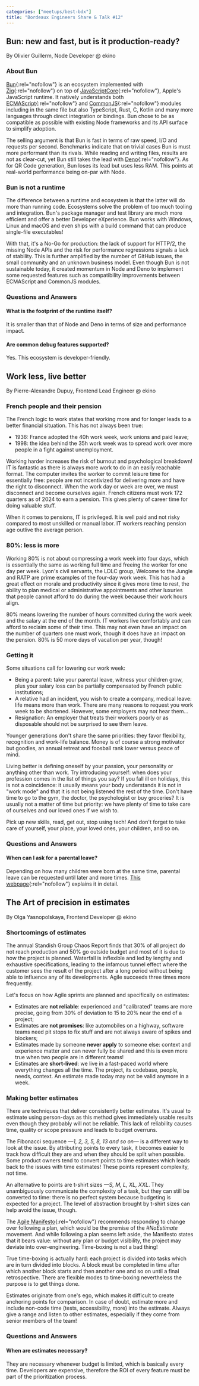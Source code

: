 ```yaml
---
categories: ["meetups/best-bdx"]
title: "Bordeaux Engineers Share & Talk #12"
---
```


## Bun: new and fast, but is it production-ready?
By Olivier Guillerm, Node Developer @ ekino  

### About Bun

[Bun](https://bun.sh/){:rel="nofollow"} is an ecosystem implemented with [Zig](https://ziglang.org/){:rel="nofollow"} on
top of [JavaScriptCore](https://developer.apple.com/documentation/javascriptcore){:rel="nofollow"}, Apple's JavaScript
runtime. It natively understands both [ECMAScript](https://nodejs.org/api/esm.html){:rel="nofollow"} and [CommonJS](https://nodejs.org/api/modules.html){:rel="nofollow"}
modules including in the same file but also TypeScript, Rust, C, Kotlin and many more languages through direct
integration or bindings. Bun chose to be as compatible as possible with existing Node frameworks and its API surface to
simplify adoption.

The selling argument is that Bun is fast in terms of raw speed, I/O and requests per second. Benchmarks indicate that on
trivial cases Bun is must more performant than its rivals. While reading and writing files, results are not as
clear-cut, yet Bun still takes the lead with [Deno](https://deno.com/){:rel="nofollow"}. As for QR Code generation, Bun
loses its lead but uses less RAM. This points at real-world performance being on-par with Node.

### Bun is not a runtime

The difference between a runtime and ecosystem is that the latter will do more than running code. Ecosystems solve the
problem of too much tooling and integration. Bun's package manager and test library are much more efficient and offer a
better Developer eXperience. Bun works with Windows, Linux and macOS and even ships with a build command that can
produce single-file executables!

With that, it's a No-Go for production: the lack of support for HTTP/2, the missing Node APIs and the risk for
performance regressions signals a lack of stability. This is further amplified by the number of GitHub issues, the small
community and an unknown business model. Even though Bun is not sustainable today, it created momentum in Node and Deno
to implement some requested features such as compatibility improvements between ECMAScript and CommonJS modules.

### Questions and Answers
#### What is the footprint of the runtime itself?

It is smaller than that of Node and Deno in terms of size and performance impact.

#### Are common debug features supported?

Yes. This ecosystem is developer-friendly.

## Work less, live better
By Pierre-Alexandre Dupuy, Frontend Lead Engineer @ ekino  

### French people and their pension

The French logic to work states that working more and for longer leads to a better financial situation. This has not
always been true:

- 1936: France adopted the 40h work week, work unions and paid leave;
- 1998: the idea behind the 35h work week was to spread work over more people in a fight against unemployment.

Working harder increases the risk of burnout and psychological breakdown! IT is fantastic as there is always more work
to do in an easily reachable format. The computer invites the worker to commit leisure time for essentially free: people
are not incentivized for delivering more and have the right to disconnect. When the work day or week are over, we must
disconnect and become ourselves again. French citizens must work 172 quarters as of 2024 to earn a pension. This gives
plenty of career time for doing valuable stuff.

When it comes to pensions, IT is privileged. It is well paid and not risky compared to most unskilled or manual labor.
IT workers reaching pension age outlive the average person.

### 80%: less is more

Working 80% is not about compressing a work week into four days, which is essentially the same as working full time and
freeing the worker for one day per week. Lyon's civil servants, the LDLC group, Welcome to the Jungle and RATP are prime
examples of the four-day work week. This has had a great effect on morale and productivity since it gives more time to
rest, the ability to plan medical or administrative appointments and other luxuries that people cannot afford to do
during the week because their work hours align.

80% means lowering the number of hours committed during the work week and the salary at the end of the month. IT workers
live comfortably and can afford to reclaim some of their time. This may not even have an impact on the number of
quarters one must work, though it does have an impact on the pension. 80% is 50 more days of vacation per year, though!

### Getting it

Some situations call for lowering our work week:

- Being a parent: take your parental leave, witness your children grow, plus your salary loss can be partially
  compensated by French public institutions;
- A relative had an incident, you wish to create a company, medical leave: life means more than work. There are many
  reasons to request you work week to be shortened. However, some employers may not hear them...
- Resignation: An employer that treats their workers poorly or as disposable should not be surprised to see them leave.

Younger generations don't share the same priorities: they favor flexibility, recognition and work-life balance. Money is
of course a strong motivator but goodies, an annual retreat and foosball rank lower versus peace of mind.

Living better is defining oneself by your passion, your personality or anything other than work. Try introducing
yourself: when does your profession comes in the list of things you say? If you fall ill on holidays, this is not a
coincidence: it usually means your body understands it is not in "work mode" and that it is not being listened the rest
of the time. Don't have time to go to the gym, the doctor, the psychologist or buy groceries? It is usually not a matter
of time but priority: we have plenty of time to take care of ourselves and our loved ones if we wish to.

Pick up new skills, read, get out, stop using tech! And don't forget to take care of yourself, your place, your loved
ones, your children, and so on.

### Questions and Answers
#### When can I ask for a parental leave?

Depending on how many children were born at the same time, parental leave can be requested until later and more times. [This webpage](https://www.service-public.fr/particuliers/vosdroits/F2280){:rel="nofollow"}
explains it in detail.

## The Art of precision in estimates
By Olga Yasnopolskaya, Frontend Developer @ ekino  

### Shortcomings of estimates

The annual Standish Group Chaos Report finds that 30% of all project do not reach production and 50% go outside budget
and most of it is due to how the project is planned. Waterfall is inflexible and led by lengthy and exhaustive
specifications, leading to the infamous tunnel effect where the customer sees the result of the project after a long
period without being able to influence any of its developments. Agile succeeds three times more frequently.

Let's focus on how Agile sprints are planned and specifically on estimates:

- Estimates are **not reliable**: experienced and "calibrated" teams are more precise, going from 30% of deviation to 15
  to 20% near the end of a project;
- Estimates are **not promises**: like automobiles on a highway, software teams need pit stops to fix stuff and are not
  always aware of spikes and blockers;
- Estimates made by someone **never apply** to someone else: context and experience matter and can never fully be shared
  and this is even more true when two people are in different teams!
- Estimates are **short-lived**: we live in a fast-paced world where everything changes all the time. The project, its
  codebase, people, needs, context. An estimate made today may not be valid anymore in a week.

### Making better estimates

There are techniques that deliver consistently better estimates. It's usual to estimate using person-days as this method
gives immediately usable results even though they probably will not be reliable. This lack of reliability causes time,
quality or scope pressure and leads to budget overruns.

The Fibonacci sequence _—1, 2, 3, 5, 8, 13 and so on—_ is a different way to look at the issue. By attributing points to
every task, it becomes easier to track how difficult they are and when they should be split when possible. Some product
owners tend to convert points to time estimates which leads back to the issues with time estimates! These points
represent complexity, not time.

An alternative to points are t-shirt sizes _—S, M, L, XL, XXL_. They unambiguously communicate the complexity of a task,
but they can still be converted to time: there is no perfect system because budgeting is expected for a project. The
level of abstraction brought by t-shirt sizes can help avoid the issue, though.

The [Agile Manifesto](https://agilemanifesto.org/){:rel="nofollow"} recommends responding to change over following a
plan, which would be the premise of the _#NoEstimate_ movement. And while following a plan seems left aside, the
Manifesto states that it bears value: without any plan or budget visibility, the project may deviate into
over-engineering. Time-boxing is not a bad thing!

True time-boxing is actually hard: each project is divided into tasks which are in turn divided into blocks. A block
must be completed in time after which another block starts and then another one and so on until a final retrospective.
There are flexible modes to time-boxing nevertheless the purpose is to get things done.

Estimates originate from one's ego, which makes it difficult to create anchoring points for comparison. In case of
doubt, estimate more and include non-code time (tests, accessibility, more) into the estimate. Always give a range and
listen to other estimates, especially if they come from senior members of the team!

### Questions and Answers
#### When are estimates necessary?

They are necessary whenever budget is limited, which is basically every time. Developers are expensive, therefore the
ROI of every feature must be part of the prioritization process.
